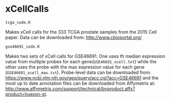 # xCellCalls

`tcga_code.R`

Makes xCell calls for the 333 TCGA prostate samples from the 2015 Cell paper. Data can be downloaded from: http://www.cbioportal.org/

`gse46691_code.R`

Makes two sets of xCell calls for GSE46691. One uses th median expression value from multiple probes for each gene(`GSE46691_xcell.txt`) while the other uses the probe with the max expression value for each gene (`GSE46691_xcell_max.txt`). Probe-level data can be downloaded from: https://www.ncbi.nlm.nih.gov/geo/query/acc.cgi?acc=GSE46691 and the most up to date annotation files can be downloaded from Affymetrix at: http://www.affymetrix.com/support/technical/byproduct.affx?product=huexon-st. 
